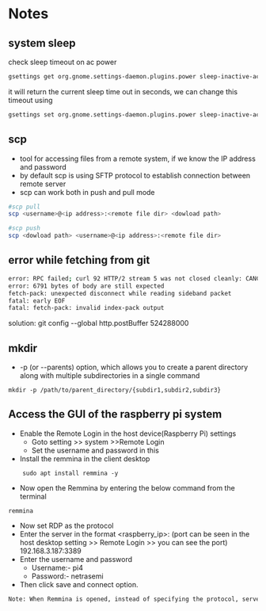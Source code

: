 # Notes
## system sleep
check sleep timeout on ac power
```bash
gsettings get org.gnome.settings-daemon.plugins.power sleep-inactive-ac-timeout
```
it will return the current sleep time out in seconds, we can
change this timeout using 
```bash
gsettings set org.gnome.settings-daemon.plugins.power sleep-inactive-ac-timeout <time_in_sec>
```
## scp 
- tool for accessing files from a remote system, if we know the IP address and password
- by default scp is using SFTP protocol to establish connection between remote server
- scp can work both in push and pull mode
```bash
#scp pull
scp <username>@<ip address>:<remote file dir> <dowload path> 

#scp push
scp <dowload path> <username>@<ip address>:<remote file dir> 
```
## error while fetching from git
```bash
error: RPC failed; curl 92 HTTP/2 stream 5 was not closed cleanly: CANCEL (err 8)
error: 6791 bytes of body are still expected
fetch-pack: unexpected disconnect while reading sideband packet
fatal: early EOF
fatal: fetch-pack: invalid index-pack output
```
solution: git config --global http.postBuffer 524288000

## mkdir
- -p (or --parents) option, which allows you to create a parent directory along with multiple subdirectories in a single command
```
mkdir -p /path/to/parent_directory/{subdir1,subdir2,subdir3}
```
## Access the GUI of the raspberry pi system

- Enable the Remote Login in the host device(Raspberry Pi) settings
    - Goto  setting >> system >>Remote Login
    - Set the username and password in this
- Install the remmina in the client desktop
```
	sudo apt install remmina -y
```
- Now open the Remmina by entering the below command from the terminal 
```
remmina
```
- Now set RDP as the protocol
- Enter the server in the format <raspberry_ip>:<port> (port can be seen in the host desktop setting >> Remote Login >> you can see the port) 192.168.3.187:3389
- Enter the username and password
    - Username:- pi4
    - Password:- netrasemi
- Then click save and connect option. 
```bash
Note: When Remmina is opened, instead of specifying the protocol, server, username and password each time when we log in, just click the “plus” button to add a new connection item, then give protocol, server, username and password, save it. Thereafter, we can just open the terminal by opening this item (double click).
```
